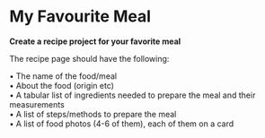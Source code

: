 <h1> My Favourite Meal</h1>

<strong>Create a recipe project for your favorite meal</strong>

The recipe page should have the following:

• The name of the food/meal <br/>
• About the food (origin etc) <br/>
• A tabular list of ingredients needed to prepare the meal and their measurements&nbsp; <br/>
• A list of steps/methods to prepare the meal&nbsp; <br/>
• A list of food photos (4-6 of them), each of them on a card